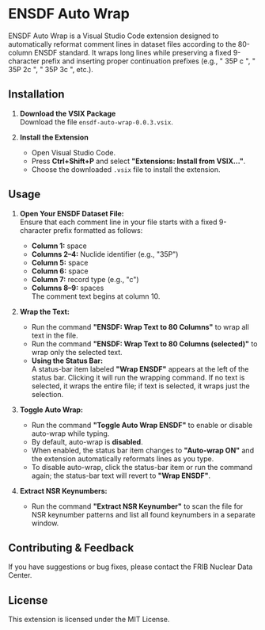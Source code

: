 # ENSDF Auto Wrap

ENSDF Auto Wrap is a Visual Studio Code extension designed to automatically reformat comment lines in dataset files according to the 80-column ENSDF standard. It wraps long lines while preserving a fixed 9-character prefix and inserting proper continuation prefixes (e.g., " 35P  c  ", " 35P 2c  ", " 35P 3c  ", etc.).

## Installation

1. **Download the VSIX Package**  
   Download the file `ensdf-auto-wrap-0.0.3.vsix`.

2. **Install the Extension**  
   - Open Visual Studio Code.
   - Press **Ctrl+Shift+P** and select **"Extensions: Install from VSIX…"**.
   - Choose the downloaded `.vsix` file to install the extension.

## Usage

1. **Open Your ENSDF Dataset File:**  
   Ensure that each comment line in your file starts with a fixed 9-character prefix formatted as follows:
   - **Column 1:** space  
   - **Columns 2–4:** Nuclide identifier (e.g., "35P")  
   - **Column 5:** space  
   - **Column 6:** space  
   - **Column 7:** record type (e.g., "c")  
   - **Columns 8–9:** spaces  
   The comment text begins at column 10.

2. **Wrap the Text:**  
   - Run the command **"ENSDF: Wrap Text to 80 Columns"** to wrap all text in the file.
   - Run the command **"ENSDF: Wrap Text to 80 Columns (selected)"** to wrap only the selected text.
   - **Using the Status Bar:**  
     A status-bar item labeled **"Wrap ENSDF"** appears at the left of the status bar. Clicking it will run the wrapping command. If no text is selected, it wraps the entire file; if text is selected, it wraps just the selection.

3. **Toggle Auto Wrap:**  
   - Run the command **"Toggle Auto Wrap ENSDF"** to enable or disable auto-wrap while typing.
   - By default, auto-wrap is **disabled**.
   - When enabled, the status bar item changes to **"Auto-wrap ON"** and the extension automatically reformats lines as you type.
   - To disable auto-wrap, click the status-bar item or run the command again; the status-bar text will revert to **"Wrap ENSDF"**.

4. **Extract NSR Keynumbers:**
   - Run the command **"Extract NSR Keynumber"** to scan the file for NSR keynumber patterns and list all found keynumbers in a separate window.


## Contributing & Feedback

If you have suggestions or bug fixes, please contact the FRIB Nuclear Data Center.

## License

This extension is licensed under the MIT License.

